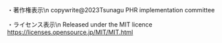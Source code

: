 ・著作権表示\n
copywrite@2023Tsunagu PHR implementation committee
 
・ライセンス表示\n
Released under the MIT licence
https://licenses.opensource.jp/MIT/MIT.html
